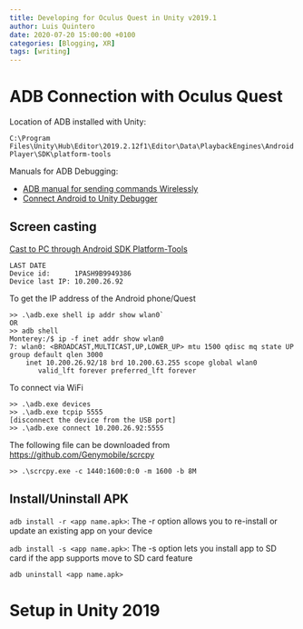 ```yaml
---
title: Developing for Oculus Quest in Unity v2019.1
author: Luis Quintero
date: 2020-07-20 15:00:00 +0100
categories: [Blogging, XR]
tags: [writing]
---
```


# ADB Connection with Oculus Quest

Location of ADB installed with Unity: 

`C:\Program Files\Unity\Hub\Editor\2019.2.12f1\Editor\Data\PlaybackEngines\AndroidPlayer\SDK\platform-tools`

Manuals for ADB Debugging:
- [ADB manual for sending commands Wirelessly](https://developer.android.com/studio/command-line/adb#wireless)
- [Connect Android to Unity Debugger](https://docs.unity3d.com/560/Documentation/Manual/AttachingMonoDevelopDebuggerToAnAndroidDevice.html)

## Screen casting

[Cast to PC through Android SDK Platform-Tools](https://developer.android.com/studio/releases/platform-tools)

```
LAST DATE 
Device id: 		1PASH9B9949386
Device last IP:	10.200.26.92
```

To get the IP address of the Android phone/Quest

```
>> .\adb.exe shell ip addr show wlan0`
OR
>> adb shell
Monterey:/$ ip -f inet addr show wlan0
7: wlan0: <BROADCAST,MULTICAST,UP,LOWER_UP> mtu 1500 qdisc mq state UP group default qlen 3000
    inet 10.200.26.92/18 brd 10.200.63.255 scope global wlan0
       valid_lft forever preferred_lft forever
```

To connect via WiFi
```
>> .\adb.exe devices
>> .\adb.exe tcpip 5555
[disconnect the device from the USB port]
>> .\adb.exe connect 10.200.26.92:5555
```

The following file can be downloaded from https://github.com/Genymobile/scrcpy

`>> .\scrcpy.exe -c 1440:1600:0:0 -m 1600 -b 8M`


## Install/Uninstall APK

`adb install -r <app name.apk>`: The -r option allows you to re-install or update an existing app on your device

`adb install -s <app name.apk>`: The -s option lets you install app to SD card if the app supports move to SD card feature

`adb uninstall <app name.apk>`


# Setup in Unity 2019


